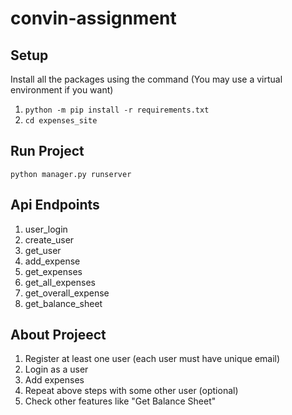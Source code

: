 # convin-assignment

## Setup
Install all the packages using the command (You may use a virtual environment if you want)

1. `python -m pip install -r requirements.txt`
2. `cd expenses_site`

## Run Project

`python manager.py runserver`


## Api Endpoints

1. user_login
2. create_user
3. get_user
4. add_expense
5. get_expenses
6. get_all_expenses
7. get_overall_expense
8. get_balance_sheet

## About Projeect

1. Register at least one user (each user must have unique email)
2. Login as a user
3. Add expenses
4. Repeat above steps with some other user (optional)
5. Check other features like "Get Balance Sheet"

